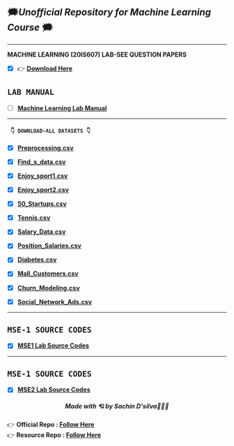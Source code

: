 
## 🗯️*Unofficial Repository for Machine Learning Course* 🗯️

<hr>

**MACHINE LEARNING (20IS607) LAB-SEE QUESTION PAPERS**

- [x] 👉 **[Download Here](https://amppmann.github.io/Machine-Learning-SourceCodes/ML-SEE%20QP.pdf)**

**`LAB MANUAL`**
--
- [ ] **[Machine Learning Lab Manual](https://amppmann.github.io/Machine-Learning-SourceCodes/%7BMachine%20Learning%7D-Lab%20Manual.pdf)**

<hr>

#### **` 👇 DOWNLOAD-ALL DATASETS 👇`**


- [x] **[Preprocessing.csv](https://amppmann.github.io/Machine-Learning-SourceCodes/pre_data.csv)**

- [x] **[Find_s_data.csv](https://amppmann.github.io/Machine-Learning-SourceCodes/find_s_data.csv)**

- [x] **[Enjoy_sport1.csv](https://amppmann.github.io/Machine-Learning-SourceCodes/Enjoy_sport1.csv)**

- [x] **[Enjoy_sport2.csv](https://amppmann.github.io/Machine-Learning-SourceCodes/enjoysport2.csv)**

- [x] **[50_Startups.csv](https://amppmann.github.io/Machine-Learning-SourceCodes/50_Startups.csv)**


- [x] **[Tennis.csv](https://amppmann.github.io/Machine-Learning-SourceCodes/tennis.csv)**

- [x] **[Salary_Data.csv](https://amppmann.github.io/Machine-Learning-SourceCodes/Salary_Data.csv)**

- [x] **[Position_Salaries.csv](https://amppmann.github.io/Machine-Learning-SourceCodes/blob/main/Position_Salaries.csv)**

- [x] **[Diabetes.csv](https://amppmann.github.io/Machine-Learning-SourceCodes/blob/main/diabetes.csv)**

- [x] **[Mall_Customers.csv](https://amppmann.github.io/Machine-Learning-SourceCodes/blob/main/Mall_Customers.csv)**

- [x] **[Churn_Modeling.csv](https://amppmann.github.io/Machine-Learning-SourceCodes/Churn_Modelling.csv)**

- [x] **[Social_Network_Ads.csv](https://amppmann.github.io/Machine-Learning-SourceCodes/Social_Network_Ads.csv)**

<hr>

**`MSE-1 SOURCE CODES`**
--
- [x] **[MSE1 Lab Source Codes](https://amppmann.github.io/Machine-Learning-SourceCodes/ML-Lab_Source_Codes.zip)**

<hr/>

## **`MSE-1 SOURCE CODES`**

- [x] **[MSE2 Lab Source Codes](https://github.com/amppmann/Machine-Learning-SourceCodes/tree/main/MSE%202)**

<div>
<h5 align="center">Made with 💘 by Sachin D'silva👨🏻‍💻 </h5>
</div>

👉 **Official Repo   : [Follow Here](https://github.com/sachindsilva16)**
<br>
👉 **Resource Repo :  [Follow Here](https://github.com/amppmann)**




